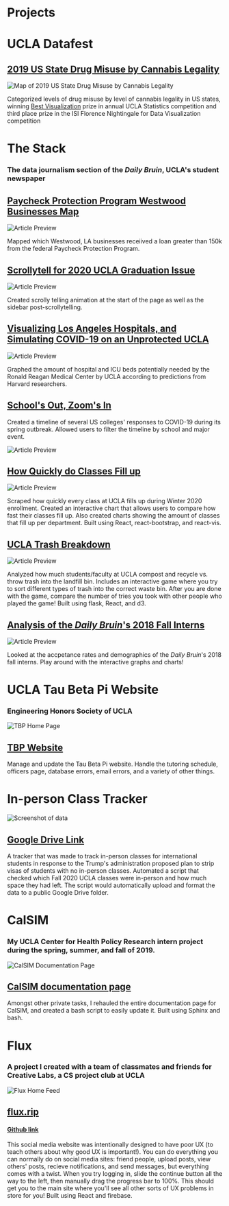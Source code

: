 ---
---

# Projects

# UCLA Datafest

## [2019 US State Drug Misuse by Cannabis Legality](https://benohrbrill.com/datafest/)

![Map of 2019 US State Drug Misuse by Cannabis Legality](./pictures/datafest/datefest_one.png)

Categorized levels of drug misuse by level of cannabis legality in US states, winning [Best Visualization](http://datafest.stat.ucla.edu/competition/2021-asa-datafesttm-results/) prize in annual UCLA Statistics competition and third place prize in the ISI Florence Nightingale for Data Visualization competition

# The Stack

### The data journalism section of the _Daily Bruin_, UCLA's student newspaper

## [Paycheck Protection Program Westwood Businesses Map](https://dailybruin.com/2020/09/05/the-quad-the-paycheck-protection-program-and-how-it-has-affected-westwood-businesses)

![Article Preview](./pictures/dailybruin/dailybruin_seven.png)

Mapped which Westwood, LA businesses receiived a loan greater than 150k from the federal Paycheck Protection Program.

## [Scrollytell for 2020 UCLA Graduation Issue](https://gradissue2020.dailybruin.com/)

![Article Preview](./pictures/dailybruin/dailybruin_six.png)

Created scrolly telling animation at the start of the page as well as the sidebar post-scrollytelling.

## [Visualizing Los Angeles Hospitals, and Simulating COVID-19 on an Unprotected UCLA](https://stack.dailybruin.com/2020/04/20/covid-hospitals/)

![Article Preview](./pictures/dailybruin/dailybruin_five.png)

Graphed the amount of hospital and ICU beds potentially needed by the Ronald Reagan Medical Center by UCLA according to predictions from Harvard researchers.

## [School's Out, Zoom's In](https://stack.dailybruin.com/2020/04/15/covid-collegecompare/)

Created a timeline of several US colleges' responses to COVID-19 during its spring outbreak. Allowed users to filter the timeline by school and major event.

![Article Preview](./pictures/dailybruin/dailybruin_four.png)

## [How Quickly do Classes Fill up](https://stack.dailybruin.com/2020/02/05/class-fill-ups/)

![Article Preview](./pictures/dailybruin/dailybruin_three.png)

Scraped how quickly every class at UCLA fills up during Winter 2020 enrollment. Created an interactive chart that allows users to compare how fast their classes fill up. Also created charts showing the amount of classes that fill up per department. Built using React, react-bootstrap, and react-vis.

## [UCLA Trash Breakdown](https://stack.dailybruin.com/2019/06/07/waste-audits/)

![Article Preview](./pictures/dailybruin/dailybruin_two.png)

Analyzed how much students/faculty at UCLA compost and recycle vs. throw trash into the landfill bin. Includes an interactive game where you try to sort different types of trash into the correct waste bin. After you are done with the game, compare the number of tries you took with other people who played the game! Built using flask, React, and d3.

## [Analysis of the _Daily Bruin_'s 2018 Fall Interns](https://stack.dailybruin.com/2018/12/10/2018db-recruitment/)

![Article Preview](./pictures/dailybruin/dailybruin_one.png)

Looked at the accpetance rates and demographics of the _Daily Bruin_'s 2018 fall interns. Play around with the interactive graphs and charts!

# UCLA Tau Beta Pi Website

### Engineering Honors Society of UCLA

![TBP Home Page](./pictures/tbp/tbp_one.png)

## [TBP Website](https://tbp.seas.ucla.edu/)

Manage and update the Tau Beta Pi website. Handle the tutoring schedule, officers page, database errors, email errors, and a variety of other things.

# In-person Class Tracker

![Screenshot of data](./pictures/classtracker/classtracker_one.png)

## [Google Drive Link](https://drive.google.com/file/d/11_3r7lAqQArxirPWKR1BtPTkB_epecEc/view?usp=sharing)

A tracker that was made to track in-person classes for international students in response to the Trump's administration proposed plan to strip visas of students with no in-person classes. Automated a script that checked which Fall 2020 UCLA classes were in-person and how much space they had left. The script would automatically upload and format the data to a public Google Drive folder.

# CalSIM

### My UCLA Center for Health Policy Research intern project during the spring, summer, and fall of 2019.

![CalSIM Documentation Page](./pictures/calsim/calsim_one.png)

## [CalSIM documentation page](https://calsim.bitbucket.io)

Amongst other private tasks, I rehauled the entire documentation page for CalSIM, and created a bash script to easily update it. Built using Sphinx and bash.

# Flux

### A project I created with a team of classmates and friends for Creative Labs, a CS project club at UCLA

![Flux Home Feed](./pictures/flux/flux_one.png)

## [flux.rip](https://flux.rip)

#### [Github link](https://github.com/UCLA-Creative-Labs/flux/wiki)

This social media website was intentionally designed to have poor UX (to teach others about why good UX is important!). You can do everything you can normally do on social media sites: friend people, upload posts, view others' posts, recieve notifications, and send messages, but everything comes with a twist. When you try logging in, slide the continue button all the way to the left, then manually drag the progress bar to 100%. This should get you to the main site where you'll see all other sorts of UX problems in store for you! Built using React and firebase.

